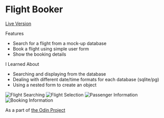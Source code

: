 # Flight Booker

[Live Version](https://frozen-everglades-39378.herokuapp.com/)

Features
* Search for a flight from a mock-up database
* Book a flight using simple user form
* Show the booking details

I Learned About
* Searching and displaying from the database
* Dealing with different date/time formats for each database (sqlite/pg)
* Using a nested form to create an object

![Flight Searching](https://farm2.staticflickr.com/1823/41638756240_f192303b8c.jpg)
![Flight Selection](https://farm1.staticflickr.com/844/43446276231_a9794f4e35.jpg)
![Passenger Information](https://farm2.staticflickr.com/1766/42730345764_11d5bdaf00.jpg)
![Booking Information](https://farm1.staticflickr.com/839/43446276441_f3c7a86e9d.jpg)

As a part of [the Odin Project](https://www.theodinproject.com/courses/ruby-on-rails/lessons/apis)


